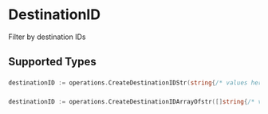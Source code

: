 # DestinationID

Filter by destination IDs


## Supported Types

### 

```go
destinationID := operations.CreateDestinationIDStr(string{/* values here */})
```

### 

```go
destinationID := operations.CreateDestinationIDArrayOfstr([]string{/* values here */})
```

